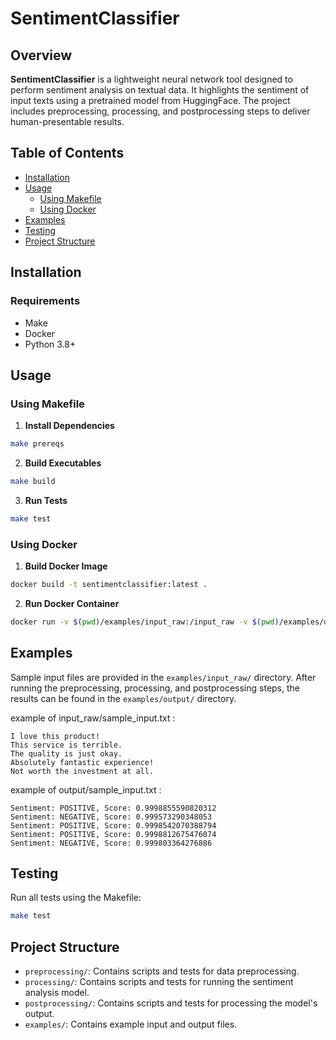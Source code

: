 # SentimentClassifier

## Overview

**SentimentClassifier** is a lightweight neural network tool designed to perform sentiment analysis on textual data. It highlights the sentiment of input texts using a pretrained model from HuggingFace. The project includes preprocessing, processing, and postprocessing steps to deliver human-presentable results.

## Table of Contents

- [Installation](#installation)
- [Usage](#usage)
  - [Using Makefile](#using-makefile)
  - [Using Docker](#using-docker)
- [Examples](#examples)
- [Testing](#testing)
- [Project Structure](#project-structure)

## Installation

### Requirements

- Make
- Docker
- Python 3.8+

## Usage

### Using Makefile

1. **Install Dependencies**
```bash
make prereqs
```
2. **Build Executables**
```bash
make build
```

3. **Run Tests**
```bash
make test
```
### Using Docker

1. **Build Docker Image**
```bash
docker build -t sentimentclassifier:latest .
```

2. **Run Docker Container**
```bash
docker run -v $(pwd)/examples/input_raw:/input_raw -v $(pwd)/examples/output:/output sentimentclassifier:latest
```

## Examples

Sample input files are provided in the `examples/input_raw/` directory. After running the preprocessing, processing, and postprocessing steps, the results can be found in the `examples/output/` directory.

example of input_raw/sample_input.txt :
```
I love this product!
This service is terrible.
The quality is just okay.
Absolutely fantastic experience!
Not worth the investment at all.
```

example of output/sample_input.txt :
```
Sentiment: POSITIVE, Score: 0.9998855590820312
Sentiment: NEGATIVE, Score: 0.999573290348053
Sentiment: POSITIVE, Score: 0.9998542070388794
Sentiment: POSITIVE, Score: 0.9998812675476074
Sentiment: NEGATIVE, Score: 0.999803364276886
```

## Testing

Run all tests using the Makefile:
```bash
make test
```

## Project Structure

- `preprocessing/`: Contains scripts and tests for data preprocessing.
- `processing/`: Contains scripts and tests for running the sentiment analysis model.
- `postprocessing/`: Contains scripts and tests for processing the model's output.
- `examples/`: Contains example input and output files.

